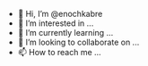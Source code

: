 - 👋 Hi, I’m @enochkabre
- 👀 I’m interested in ...
- 🌱 I’m currently learning ...
- 💞️ I’m looking to collaborate on ...
- 📫 How to reach me ...

<!---
enochkabre/enochkabre is a ✨ special ✨ repository because its `README.md` (this file) appears on your GitHub profile.
You can click the Preview link to take a look at your changes.
--->
